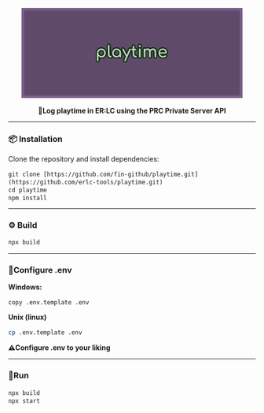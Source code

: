 <p align="center">
  <img src="assets/tools.png" alt="Logo" width="450">
</p>
<p align="center"><strong>💪Log playtime in ER:LC using the PRC Private Server API</strong></p>

---

### 📦 Installation

Clone the repository and install dependencies:

```batch
git clone [https://github.com/fin-github/playtime.git](https://github.com/erlc-tools/playtime.git)
cd playtime
npm install
```

---
### ⚙️ Build
```bash
npx build
```

---
### 💾Configure .env
**Windows:**
```batch
copy .env.template .env
```
**Unix (linux)**
```bash
cp .env.template .env
```
**⚠️Configure .env to your liking**

---
### 🚀Run
```batch
npx build
npx start
```
